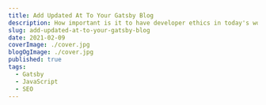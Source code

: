 ```yaml
---
title: Add Updated At To Your Gatsby Blog
description: How important is it to have developer ethics in today's world.
slug: add-updated-at-to-your-gatsby-blog
date: 2021-02-09
coverImage: ./cover.jpg
blogOgImage: ./cover.jpg
published: true
tags:
  - Gatsby
  - JavaScript
  - SEO
---
```

